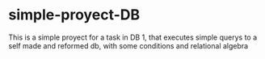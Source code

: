 # simple-proyect-DB
This is a simple proyect for a task in DB 1, that executes simple querys to a self made and reformed db, with some conditions and relational algebra
